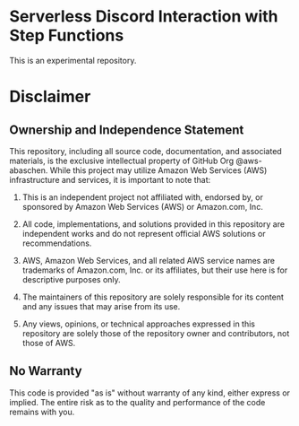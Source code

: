 # Serverless Discord Interaction with Step Functions

This is an experimental repository.

# Disclaimer

## Ownership and Independence Statement

This repository, including all source code, documentation, and associated materials, is the exclusive intellectual property of GitHub Org @aws-abaschen. While this project may utilize Amazon Web Services (AWS) infrastructure and services, it is important to note that:

1. This is an independent project not affiliated with, endorsed by, or sponsored by Amazon Web Services (AWS) or Amazon.com, Inc.

2. All code, implementations, and solutions provided in this repository are independent works and do not represent official AWS solutions or recommendations.

3. AWS, Amazon Web Services, and all related AWS service names are trademarks of Amazon.com, Inc. or its affiliates, but their use here is for descriptive purposes only.

4. The maintainers of this repository are solely responsible for its content and any issues that may arise from its use.

5. Any views, opinions, or technical approaches expressed in this repository are solely those of the repository owner and contributors, not those of AWS.

## No Warranty

This code is provided "as is" without warranty of any kind, either express or implied. The entire risk as to the quality and performance of the code remains with you.
